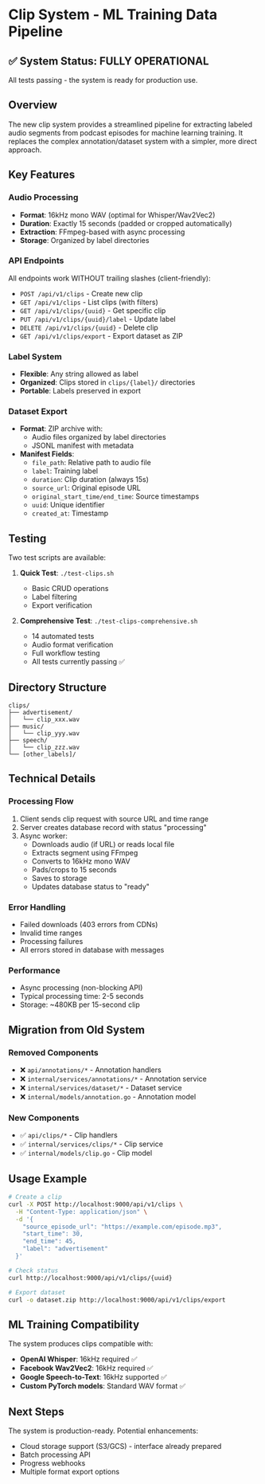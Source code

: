 # Clip System - ML Training Data Pipeline

## ✅ System Status: FULLY OPERATIONAL

All tests passing - the system is ready for production use.

## Overview

The new clip system provides a streamlined pipeline for extracting labeled audio segments from podcast episodes for machine learning training. It replaces the complex annotation/dataset system with a simpler, more direct approach.

## Key Features

### Audio Processing
- **Format**: 16kHz mono WAV (optimal for Whisper/Wav2Vec2)
- **Duration**: Exactly 15 seconds (padded or cropped automatically)
- **Extraction**: FFmpeg-based with async processing
- **Storage**: Organized by label directories

### API Endpoints
All endpoints work WITHOUT trailing slashes (client-friendly):

- `POST /api/v1/clips` - Create new clip
- `GET /api/v1/clips` - List clips (with filters)
- `GET /api/v1/clips/{uuid}` - Get specific clip
- `PUT /api/v1/clips/{uuid}/label` - Update label
- `DELETE /api/v1/clips/{uuid}` - Delete clip
- `GET /api/v1/clips/export` - Export dataset as ZIP

### Label System
- **Flexible**: Any string allowed as label
- **Organized**: Clips stored in `clips/{label}/` directories
- **Portable**: Labels preserved in export

### Dataset Export
- **Format**: ZIP archive with:
  - Audio files organized by label directories
  - JSONL manifest with metadata
- **Manifest Fields**:
  - `file_path`: Relative path to audio file
  - `label`: Training label
  - `duration`: Clip duration (always 15s)
  - `source_url`: Original episode URL
  - `original_start_time/end_time`: Source timestamps
  - `uuid`: Unique identifier
  - `created_at`: Timestamp

## Testing

Two test scripts are available:

1. **Quick Test**: `./test-clips.sh`
   - Basic CRUD operations
   - Label filtering
   - Export verification

2. **Comprehensive Test**: `./test-clips-comprehensive.sh`
   - 14 automated tests
   - Audio format verification
   - Full workflow testing
   - All tests currently passing ✅

## Directory Structure

```
clips/
├── advertisement/
│   └── clip_xxx.wav
├── music/
│   └── clip_yyy.wav
├── speech/
│   └── clip_zzz.wav
└── [other_labels]/
```

## Technical Details

### Processing Flow
1. Client sends clip request with source URL and time range
2. Server creates database record with status "processing"
3. Async worker:
   - Downloads audio (if URL) or reads local file
   - Extracts segment using FFmpeg
   - Converts to 16kHz mono WAV
   - Pads/crops to 15 seconds
   - Saves to storage
   - Updates database status to "ready"

### Error Handling
- Failed downloads (403 errors from CDNs)
- Invalid time ranges
- Processing failures
- All errors stored in database with messages

### Performance
- Async processing (non-blocking API)
- Typical processing time: 2-5 seconds
- Storage: ~480KB per 15-second clip

## Migration from Old System

### Removed Components
- ❌ `api/annotations/*` - Annotation handlers
- ❌ `internal/services/annotations/*` - Annotation service
- ❌ `internal/services/dataset/*` - Dataset service
- ❌ `internal/models/annotation.go` - Annotation model

### New Components
- ✅ `api/clips/*` - Clip handlers
- ✅ `internal/services/clips/*` - Clip service
- ✅ `internal/models/clip.go` - Clip model

## Usage Example

```bash
# Create a clip
curl -X POST http://localhost:9000/api/v1/clips \
  -H "Content-Type: application/json" \
  -d '{
    "source_episode_url": "https://example.com/episode.mp3",
    "start_time": 30,
    "end_time": 45,
    "label": "advertisement"
  }'

# Check status
curl http://localhost:9000/api/v1/clips/{uuid}

# Export dataset
curl -o dataset.zip http://localhost:9000/api/v1/clips/export
```

## ML Training Compatibility

The system produces clips compatible with:
- **OpenAI Whisper**: 16kHz required ✅
- **Facebook Wav2Vec2**: 16kHz required ✅
- **Google Speech-to-Text**: 16kHz supported ✅
- **Custom PyTorch models**: Standard WAV format ✅

## Next Steps

The system is production-ready. Potential enhancements:
- Cloud storage support (S3/GCS) - interface already prepared
- Batch processing API
- Progress webhooks
- Multiple format export options